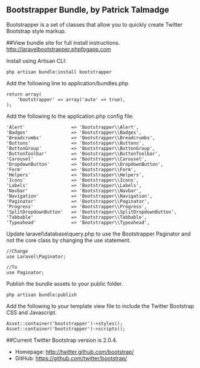## Bootstrapper Bundle, by Patrick Talmadge

Bootstrapper is a set of classes that allow you to quickly create Twitter Bootstrap style markup.

##View bundle site for full install instructions.
http://laravelbootstrapper.phpfogapp.com


Install using Artisan CLI:

	php artisan bundle:install bootstrapper

Add the following line to application/bundles.php

	return array(
		'bootstrapper' => array('auto' => true),
	);

Add the following to the application.php config file:

	'Alert'                 => 'Bootstrapper\\Alert',
	'Badges'                => 'Bootstrapper\\Badges',
	'Breadcrumbs'           => 'Bootstrapper\\Breadcrumbs',
	'Buttons'               => 'Bootstrapper\\Buttons',
	'ButtonGroup'           => 'Bootstrapper\\ButtonGroup',
	'ButtonToolbar'         => 'Bootstrapper\\ButtonToolbar',
	'Carousel'              => 'Bootstrapper\\Carousel',
	'DropdownButton'        => 'Bootstrapper\\DropdownButton',
	'Form'                  => 'Bootstrapper\\Form',
	'Helpers'               => 'Bootstrapper\\Helpers',
	'Icons'                 => 'Bootstrapper\\Icons',
	'Labels'                => 'Bootstrapper\\Labels',
	'Navbar'                => 'Bootstrapper\\Navbar',
	'Navigation'            => 'Bootstrapper\\Navigation',
	'Paginator'             => 'Bootstrapper\\Paginator',
	'Progress'              => 'Bootstrapper\\Progress',
	'SplitDropdownButton'   => 'Bootstrapper\\SplitDropdownButton',
	'Tabbable'              => 'Bootstrapper\\Tabbable',
	'Typeahead'             => 'Bootstrapper\\Typeahead', 


Update laravel\database\query.php to use the Bootstrapper Paginator and not the core class by changing the use statement.

	//Change 
	use Laravel\Paginator; 

	//To
	use Paginator;


Publish the bundle assets to your public folder.

	php artisan bundle:publish


Add the following to your template view file to include the Twitter Bootstrap CSS and Javascript.

	Asset::container('bootstrapper')->styles();
	Asset::container('bootstrapper')->scripts();



##Current Twitter Bootstrap version is 2.0.4.

- Homepage:		http://twitter.github.com/bootstrap/
- GitHub:   	https://github.com/twitter/bootstrap/
